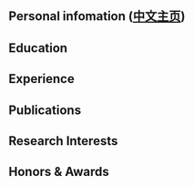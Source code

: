 ## Personal infomation ([中文主页](README.md))

				
## Education


## Experience


## Publications


## Research Interests


## Honors & Awards
